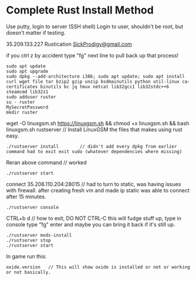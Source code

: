 # Complete Rust Install Method

Use putty, login to server (SSH shell)
Login to user, shouldn't be root, but doesn't matter if testing.

35.209.133.227 
Rustication SickProdigy@gmail.com
 
if you ctrl z by accident
type "fg" next line to pull back up that process!

    sudo apt update
    sudo apt upgrade
    sudo dpkg --add-architecture i386; sudo apt update; sudo apt install curl wget file tar bzip2 gzip unzip bsdmainutils python util-linux ca-certificates binutils bc jq tmux netcat lib32gcc1 lib32stdc++6 steamcmd lib32z1
    sudo adduser ruster
    su - ruster
    MySecretPassword
    mkdir ruster

wget -O linuxgsm.sh https://linuxgsm.sh && chmod +x linuxgsm.sh && bash linuxgsm.sh rustserver        // Install LinuxGSM the files that makes using rust easy.


    ./rustserver install		// didn't add every dpkg from earlier command had to exit exit sudo (whatever dependencies where missing)

Reran above command // worked
 
    ./rustserver start
 
connect 35.208.110.204:28015		// had to turn to static, was having issues with firewall. after creating fresh vm and made ip static was able to connect after 15 minutes.

    ./rustserver console
CTRL+b d    // how to exit, DO NOT CTRL-C this will fudge stuff up, type in console type "fg" enter and maybe you can bring it back if it's still up.

    ./rustserver mods-install
    ./rustserver stop
    ./rustserver start

In game run this:

    oxide.version   // This will show oxide is installed or not or working or not basically.
